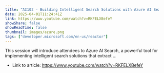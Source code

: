 ```yaml
---
title: "AI102 - Building Intelligent Search Solutions with Azure AI Search"
date: 2025-04-01T11:24:41Z
link: https://www.youtube.com/watch?v=RKFELXBefeY
showShare: false
showReadTime: false
thumbnail: images/azure.png
tags: ["developer.microsoft.com/en-us/reactor"]
---
```

This session will introduce attendees to Azure AI Search, a powerful tool for implementing intelligent search solutions that extract ...

- Link to article: https://www.youtube.com/watch?v=RKFELXBefeY